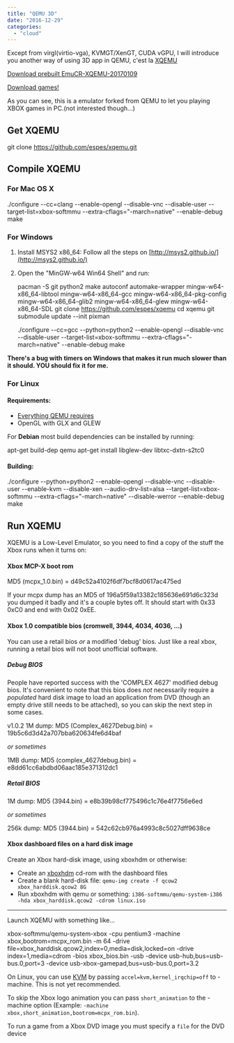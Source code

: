 ```yaml
---
title: "QEMU 3D"
date: "2016-12-29"
categories: 
  - "cloud"
---
```


Except from virgl(virtio-vga), KVMGT/XenGT, CUDA vGPU, I will introduce you another way of using 3D app in QEMU, c'est la [XQEMU](http://xqemu.com/)

[Download prebuilt EmuCR-XQEMU-20170109](https://blog.lofyer.org/wp-content/uploads/EmuCR-XQEMU-20170109.7z)

[Download games!](https://www.emuparadise.me/roms-isos-games.php)

As you can see, this is a emulator forked from QEMU to let you playing XBOX games in PC.(not interested though...)

## Get XQEMU

git clone https://github.com/espes/xqemu.git

## [](https://github.com/espes/xqemu/wiki/Getting-Started#compile-xqemu)Compile XQEMU

### [](https://github.com/espes/xqemu/wiki/Getting-Started#for-mac-os-x)For Mac OS X

./configure --cc=clang --enable-opengl --disable-vnc --disable-user --target-list=xbox-softmmu --extra-cflags="-march=native" --enable-debug
make

### [](https://github.com/espes/xqemu/wiki/Getting-Started#for-windows)For Windows

1. Install MSYS2 x86\_64: Follow all the steps on [http://msys2.github.io/](http://msys2.github.io/)
2. Open the "MinGW-w64 Win64 Shell" and run:
    
    pacman -S git python2 make autoconf automake-wrapper mingw-w64-x86\_64-libtool mingw-w64-x86\_64-gcc mingw-w64-x86\_64-pkg-config mingw-w64-x86\_64-glib2 mingw-w64-x86\_64-glew mingw-w64-x86\_64-SDL
    git clone https://github.com/espes/xqemu
    cd xqemu
    git submodule update --init pixman
    
    ./configure --cc=gcc --python=python2 --enable-opengl --disable-vnc --disable-user --target-list=xbox-softmmu --extra-cflags="-march=native" --enable-debug
    make
    

**There's a bug with timers on Windows that makes it run much slower than it should. YOU should fix it for me.**

### [](https://github.com/espes/xqemu/wiki/Getting-Started#for-linux)For Linux

#### [](https://github.com/espes/xqemu/wiki/Getting-Started#requirements)Requirements:

- [Everything QEMU requires](http://wiki.qemu.org/Hosts/Linux)
- OpenGL with GLX and GLEW

For **Debian** most build dependencies can be installed by running:

apt-get build-dep qemu
apt-get install libglew-dev libtxc-dxtn-s2tc0

#### [](https://github.com/espes/xqemu/wiki/Getting-Started#building)Building:

./configure --python=python2 --enable-opengl --disable-vnc --disable-user --enable-kvm --disable-xen --audio-drv-list=alsa --target-list=xbox-softmmu --extra-cflags="-march=native" --disable-werror --enable-debug 
make

## [](https://github.com/espes/xqemu/wiki/Getting-Started#run-xqemu)Run XQEMU

XQEMU is a Low-Level Emulator, so you need to find a copy of the stuff the Xbox runs when it turns on:

#### [](https://github.com/espes/xqemu/wiki/Getting-Started#xbox-mcp-x-boot-rom)Xbox MCP-X boot rom

MD5 (mcpx\_1.0.bin) = d49c52a4102f6df7bcf8d0617ac475ed

If your mcpx dump has an MD5 of 196a5f59a13382c185636e691d6c323d you dumped it badly and it's a couple bytes off. It should start with 0x33 0xC0 and end with 0x02 0xEE.

#### [](https://github.com/espes/xqemu/wiki/Getting-Started#xbox-10-compatible-bios-cromwell-3944-4034-4036-)Xbox 1.0 compatible bios (cromwell, 3944, 4034, 4036, ...)

You can use a retail bios _or_ a modified 'debug' bios. Just like a real xbox, running a retail bios will not boot unofficial software.

##### [](https://github.com/espes/xqemu/wiki/Getting-Started#debug-bios)Debug BIOS

People have reported success with the 'COMPLEX 4627' modified debug bios. It's convenient to note that this bios does _not_ necessarily require a _populated_ hard disk image to load an application from DVD (though an empty drive still needs to be attached), so you can skip the next step in some cases.

v1.0.2 1M dump: MD5 (Complex\_4627Debug.bin) = 19b5c6d3d42a707bba620634fe6d4baf

_or sometimes_

1MB dump: MD5 (complex\_4627debug.bin) = e8dd61cc6abdbd06aac185e371312dc1

##### [](https://github.com/espes/xqemu/wiki/Getting-Started#retail-bios)Retail BIOS

1M dump: MD5 (3944.bin) = e8b39b98cf775496c1c76e4f7756e6ed

_or sometimes_

256k dump: MD5 (3944.bin) = 542c62cb976a4993c8c5027dff9638ce

#### [](https://github.com/espes/xqemu/wiki/Getting-Started#xbox-dashboard-files-on-a-hard-disk-image)Xbox dashboard files on a hard disk image

Create an Xbox hard-disk image, using xboxhdm or otherwise:

- Create an [xboxhdm](http://sourceforge.net/projects/xboxhdm2/) cd-rom with the dashboard files
- Create a blank hard-disk file: `qemu-img create -f qcow2 xbox_harddisk.qcow2 8G`
- Run xboxhdm with qemu or something: `i386-softmmu/qemu-system-i386 -hda xbox_harddisk.qcow2 -cdrom linux.iso`

* * *

Launch XQEMU with something like...

xbox-softmmu/qemu-system-xbox -cpu pentium3 -machine xbox,bootrom=mcpx\_rom.bin -m 64 -drive file=xbox\_harddisk.qcow2,index=0,media=disk,locked=on -drive index=1,media=cdrom -bios xbox\_bios.bin -usb -device usb-hub,bus=usb-bus.0,port=3 -device usb-xbox-gamepad,bus=usb-bus.0,port=3.2

On Linux, you can use [KVM](http://www.linux-kvm.org/page/Main_Page) by passing `accel=kvm,kernel_irqchip=off` to -machine. This is not yet recommended.

To skip the Xbox logo animation you can pass `short_animation` to the -machine option (Example: `-machine xbox,short_animation,bootrom=mcpx_rom.bin`).

To run a game from a Xbox DVD image you must specify a `file` for the DVD device
